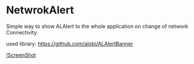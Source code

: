 NetwrokAlert
============

Simple way to show ALAlert to the whole application on change of network Connectivity.

used library:
https://github.com/alobi/ALAlertBanner 

[!ScreenShot](https://dl.dropboxusercontent.com/u/32437361/connected_notif.png)
